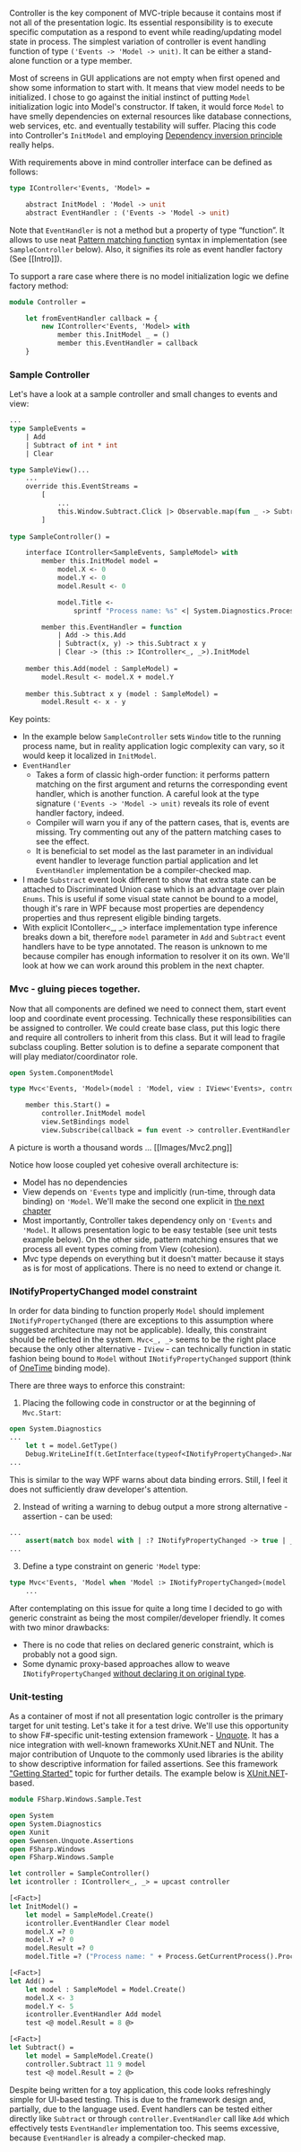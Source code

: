 Controller is the key component of MVC-triple because it contains most if not all of the presentation logic. Its essential responsibility is to execute specific computation as a respond to event while reading/updating model state in process. The simplest variation of controller is event handling function of type `('Events -> 'Model -> unit)`. It can be either a stand-alone function or a type member.

Most of screens in GUI applications are not empty when first opened and show some information to start with. It means that view model needs to be initialized. I chose to go against the initial instinct of putting `Model` initialization logic into Model's constructor. If taken, it would force `Model` to have smelly dependencies on external resources like database connections, web services, etc. and eventually testability will suffer. Placing this code into Controller's `InitModel` and employing [Dependency inversion principle](http://en.wikipedia.org/wiki/Dependency_inversion_principle) really helps. 

With requirements above in mind controller interface can be defined as follows:
```ocaml
type IController<'Events, 'Model> =

    abstract InitModel : 'Model -> unit
    abstract EventHandler : ('Events -> 'Model -> unit)
```
Note that `EventHandler` is not a method but a property of type “function”. It allows to use neat [Pattern matching function](http://msdn.microsoft.com/en-us/library/dd233242.aspx) syntax in implementation (see `SampleController` below). Also, it signifies its role as event handler factory (See [[Intro]]). 

To support a rare case where there is no model initialization logic we define factory method:
```ocaml
module Controller = 

    let fromEventHandler callback = {
        new IController<'Events, 'Model> with
            member this.InitModel _ = ()
            member this.EventHandler = callback
    } 
```
### Sample Controller 
Let's have a look at a sample controller and small changes to events and view:
```ocaml
...
type SampleEvents = 
    | Add 
    | Subtract of int * int 
    | Clear 

type SampleView()... 
    ... 
    override this.EventStreams = 
        [
            ... 
            this.Window.Subtract.Click |> Observable.map(fun _ -> Subtract(int this.Window.X.Text, int this.Window.Y.Text)) 
        ] 
    
type SampleController() = 

    interface IController<SampleEvents, SampleModel> with 
        member this.InitModel model = 
            model.X <- 0
            model.Y <- 0
            model.Result <- 0

            model.Title <- 
                sprintf "Process name: %s" <| System.Diagnostics.Process.GetCurrentProcess().ProcessName

        member this.EventHandler = function
            | Add -> this.Add
            | Subtract(x, y) -> this.Subtract x y
            | Clear -> (this :> IController<_, _>).InitModel
    
    member this.Add(model : SampleModel) = 
        model.Result <- model.X + model.Y
        
    member this.Subtract x y (model : SampleModel) =  
        model.Result <- x - y
```
Key points:
* In the example below `SampleController` sets `Window` title to the running process name, but in reality application logic complexity can vary, so it would keep it localized in `InitModel`. 
* `EventHandler` 
    * Takes a form of classic high-order function: it performs pattern matching on the first argument and returns the corresponding event handler, which is another function. A careful look at the type signature `('Events -> 'Model -> unit)` reveals its role of event handler factory, indeed. 
    * Compiler will warn you if any of the pattern cases, that is, events are missing. Try commenting out any of the pattern matching cases to see the effect. 
    * It is beneficial to set model as the last parameter in an individual event handler to leverage function partial application and let `EventHandler` implementation be a compiler-checked map. 
* I made `Substract` event look different to show that extra state can be attached to Discriminated Union case which is an advantage over plain `Enums`. This is useful if some visual state cannot be bound to a model, though it's rare in WPF because most properties are dependency properties and thus represent eligible binding targets. 
* With explicit IContoller<_, _> interface implementation type inference breaks down a bit, therefore `model` parameter in `Add` and `Subtract` event handlers have to be type annotated. The reason is unknown to me because compiler has enough information to resolver it on its own. We'll look at how we can work around this problem in the next chapter.

### Mvc - gluing pieces together.
Now that all components are defined we need to connect them, start event loop and coordinate event processing. Technically these responsibilities can be assigned to controller. We could create base class, put this logic there and require all controllers to inherit from this class. But it will lead to fragile subclass coupling. Better solution is to define a separate component that will play mediator/coordinator role. 
```ocaml
open System.ComponentModel

type Mvc<'Events, 'Model>(model : 'Model, view : IView<'Events>, controller : IController<'Events, 'Model>) =

    member this.Start() =
        controller.InitModel model
        view.SetBindings model
        view.Subscribe(callback = fun event -> controller.EventHandler event model)
```
A picture is worth a thousand words ...
[[Images/Mvc2.png]]

Notice how loose coupled yet cohesive overall architecture is:
* Model has no dependencies
* View depends on `'Events` type and implicitly (run-time, through data binding) on `'Model`. We'll make the second one explicit in [the next chapter](Data-Binding)
* Most importantly, Controller takes dependency only on `'Events` and `'Model`. It allows presentation logic to be easy testable (see unit tests example below). On the other side, pattern matching ensures that we process all event types coming from View (cohesion).
* Mvc type depends on everything but it doesn't matter because it stays as is for most of applications. There is no need to extend or change it.  

### INotifyPropertyChanged model constraint
In order for data binding to function properly `Model` should implement `INotifyPropertyChanged` (there are exceptions to this assumption where suggested architecture may not be applicable). Ideally, this constraint should be reflected in the system. `Mvc<_, _>` seems to be the right place because the only other alternative - `IView` - can technically function in static fashion being bound to `Model` without `INotifyPropertyChanged` support (think of [OneTime](http://msdn.microsoft.com/en-us/library/system.windows.data.bindingmode.aspx) binding mode). 

There are three ways to enforce this constraint: 
 1. Placing the following code in constructor or at the beginning of `Mvc.Start`:
```ocaml
open System.Diagnostics
...
    let t = model.GetType() 
    Debug.WriteLineIf(t.GetInterface(typeof<INotifyPropertyChanged>.Name) = null, sprintf "Model of type %s doesn't implement INotifyPropertyChanged" t.Name)
...
```
 This is similar to the way WPF warns about data binding errors. Still, I feel it does not sufficiently draw developer's attention. 
 
 2. Instead of writing a warning to debug output a more strong alternative - assertion - can be used:
```ocaml
...
    assert(match box model with | :? INotifyPropertyChanged -> true | _ -> false)
...
```
 3. Define a type constraint on generic `'Model` type:
```ocaml
type Mvc<'Events, 'Model when 'Model :> INotifyPropertyChanged>(model : 'Model, view : IView<'Events>, controller : IController<'Events, 'Model>) =
    ...
```

After contemplating on this issue for quite a long time I decided to go with generic constraint as being the most compiler/developer friendly. It comes with two minor drawbacks:
 * There is no code that relies on declared generic constraint, which is probably not a good sign.
 * Some dynamic proxy-based approaches allow to weave `INotifyPropertyChanged` [without declaring it on original type](http://www.codewrecks.com/blog/index.php/2008/08/04/implement-inotifypropertychanged-with-castledynamicproxy/).

### Unit-testing
As a container of most if not all presentation logic controller is the primary target for unit testing. Let's take it for a test drive. We'll use this opportunity to show F#-specific unit-testing extension framework - [Unquote](http://code.google.com/p/unquote/). It has a nice integration with well-known frameworks XUnit.NET and NUnit. The major contribution of Unquote to the commonly used libraries is the ability to show descriptive information for failed assertions. See this framework ["Getting Started"](http://code.google.com/p/unquote/wiki/GettingStarted) topic for further details. The example below is [ XUnit.NET](http://xunit.codeplex.com/)-based. 
```ocaml
module FSharp.Windows.Sample.Test

open System 
open System.Diagnostics
open Xunit
open Swensen.Unquote.Assertions
open FSharp.Windows
open FSharp.Windows.Sample

let controller = SampleController()
let icontroller : IController<_, _> = upcast controller

[<Fact>]
let InitModel() = 
    let model = SampleModel.Create()
    icontroller.EventHandler Clear model
    model.X =? 0
    model.Y =? 0
    model.Result =? 0 
    model.Title =? ("Process name: " + Process.GetCurrentProcess().ProcessName)

[<Fact>]
let Add() = 
    let model : SampleModel = Model.Create()
    model.X <- 3
    model.Y <- 5
    icontroller.EventHandler Add model
    test <@ model.Result = 8 @>

[<Fact>]
let Subtract() = 
    let model = SampleModel.Create()
    controller.Subtract 11 9 model
    test <@ model.Result = 2 @>
```
Despite being written for a toy application, this code looks refreshingly simple for UI-based testing. This is due to the framework design and, partially, due to the language used. Event handlers can be tested either directly like `Subtract` or through `controller.EventHandler` call like `Add` which effectively tests `EventHandler` implementation too. This seems excessive, because `EventHandler` is already a compiler-checked map. 